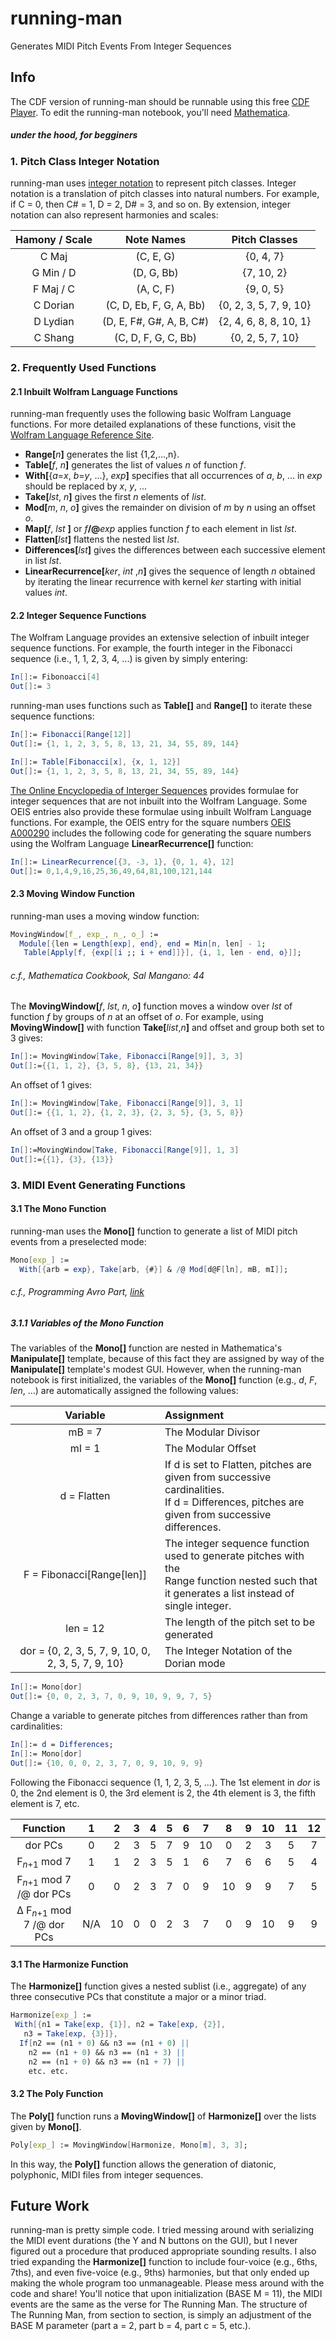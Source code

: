 # running-man
Generates MIDI Pitch Events From Integer Sequences
## Info
The CDF version of running-man should be runnable using this free [CDF Player](https://www.wolfram.com/cdf-player/).  To edit the running-man notebook, you'll need [Mathematica](http://www.wolfram.com/mathematica/).
##### under the hood, for begginers
### 1. Pitch Class Integer Notation
running-man uses [integer notation](https://en.wikipedia.org/wiki/Pitch_class#Integer_notation) to represent pitch classes.  Integer notation is a translation of pitch classes into natural numbers.  For example, if C = 0, then C# = 1, D = 2, D# = 3, and so on.  By extension, integer notation can also represent harmonies and scales:

| Hamony / Scale      | Note Names                   | Pitch Classes          |
| :---:      | :---:                   | :---:                  |
| C Maj      | (C, E, G)               | {0, 4, 7}              |
| G Min / D  | (D, G, Bb)              | {7, 10, 2}             |
| F Maj / C  | (A, C, F)               | {9, 0, 5}              |
| C Dorian   | (C, D, Eb, F, G, A, Bb) | {0, 2, 3, 5, 7, 9, 10} |
| D Lydian   | (D, E, F#, G#, A, B, C#)| {2, 4, 6, 8, 8, 10, 1} |
| C Shang    | (C, D, F, G, C, Bb)      | {0, 2, 5, 7, 10}   |

### 2. Frequently Used Functions
#### 2.1 Inbuilt Wolfram Language Functions
running-man frequently uses the following basic Wolfram Language functions.  For more detailed explanations of these functions, visit the [Wolfram Language Reference Site](http://reference.wolfram.com/language/).

- **Range[**_n_**]** generates the list {1,2,...,n}.
- **Table[**_f_, _n_**]** generates the list of values _n_ of function _f_.
- **With[**{_a_=_x_, _b_=_y_, ...}, _exp_**]** specifies that all occurrences of _a_, _b_, ... in _exp_ should be replaced by _x_, _y_, ... 
- **Take[**_lst_, _n_**]** gives the first _n_ elements of _list_.
- **Mod[**_m_, _n_, _o_**]** gives the remainder on division of _m_ by _n_ using an offset _o_. 
- **Map[**_f_, _lst_ **]** or _f_**/@**_exp_ applies function _f_ to each element in list _lst_. 
- **Flatten[**_lst_**]** flattens the nested list _lst_. 
- **Differences[**_lst_**]** gives the differences between each successive element in list _lst_.
- **LinearRecurrence[**_ker_, _int_ ,_n_**]** gives the sequence of length _n_ obtained by iterating the linear recurrence with kernel _ker_ starting with initial values _int_.

#### 2.2 Integer Sequence Functions
The Wolfram Language provides an extensive selection of inbuilt integer sequence functions.  For example, the fourth integer in the Fibonacci sequence (i.e., 1, 1, 2, 3, 4, ...) is given by simply entering:  

```mathematica
In[]:= Fibonoacci[4]
Out[]:= 3
```
running-man uses functions such as **Table[]** and **Range[]** to iterate these sequence functions:

```mathematica
In[]:= Fibonacci[Range[12]]
Out[]:= {1, 1, 2, 3, 5, 8, 13, 21, 34, 55, 89, 144}
```
```mathematica
In[]:= Table[Fibonacci[x], {x, 1, 12}]
Out[]:= {1, 1, 2, 3, 5, 8, 13, 21, 34, 55, 89, 144}
```
[The Online Encyclopedia of Interger Sequences](https://oeis.org/) provides formulae for integer sequences that are not inbuilt into the Wolfram Language.  Some OEIS entries also provide these formulae using inbuilt Wolfram Language functions.  For example, the OEIS entry for the square numbers [OEIS A000290](https://oeis.org/A000290) includes the following code for generating the square numbers using the Wolfram Language **LinearRecurrence[]** function: 

```mathematica
In[]:= LinearRecurrence[{3, -3, 1}, {0, 1, 4}, 12]
Out[]:= 0,1,4,9,16,25,36,49,64,81,100,121,144
```
#### 2.3 Moving Window Function
running-man uses a moving window function:

```mathematica
MovingWindow[f_, exp_, n_, o_] := 
  Module[{len = Length[exp], end}, end = Min[n, len] - 1;
   Table[Apply[f, {exp[[i ;; i + end]]}], {i, 1, len - end, o}]];
```
###### c.f., _Mathematica Cookbook_, Sal Mangano: 44

The **MovingWindow[**_f_, _lst_, _n_, _o_**]** function moves a window over _lst_ of function _f_ by groups of _n_ at an offset of _o_.  For example, using **MovingWindow[]** with function **Take[**_list_,_n_**]** and offset and group both set to 3 gives:  
```mathematica
In[]:= MovingWindow[Take, Fibonacci[Range[9]], 3, 3]
Out[]:={{1, 1, 2}, {3, 5, 8}, {13, 21, 34}}
```
An offset of 1 gives:
```mathematica
In[]:= MovingWindow[Take, Fibonacci[Range[9]], 3, 1]
Out[]:= {{1, 1, 2}, {1, 2, 3}, {2, 3, 5}, {3, 5, 8}}
```
An offset of 3 and a group 1 gives:
```mathematica
In[]:=MovingWindow[Take, Fibonacci[Range[9]], 1, 3]
Out[]:={{1}, {3}, {13}}
```

### 3. MIDI Event Generating Functions
#### 3.1 The Mono Function
running-man uses the **Mono[]** function to generate a list of MIDI pitch events from a preselected mode:
```mathematica
Mono[exp_] := 
  With[{arb = exp}, Take[arb, {#}] & /@ Mod[d@F[ln], mB, mI]];
```
###### c.f., _Programming Avro Part_, [link](https://aestheticcomplexity.wordpress.com/2011/11/11/programming-arvo-part/)
##### 3.1.1 Variables of the Mono Function 
The variables of the **Mono[]** function are nested in Mathematica's **Manipulate[]** template, because of this fact they are assigned by way of the **Manipulate[]** template's modest GUI.  However, when the running-man notebook is first initialized, the variables of the **Mono[]** function (e.g., _d_, _F_, _len_, ...) are automatically assigned the following values:  

|             Variable                    | Assignment |
| :---: | :--- |
|mB = 7| The Modular Divisor|
|mI = 1| The Modular Offset |
|d = Flatten| If d is set to Flatten, pitches are given from successive cardinalities. <br /> If d = Differences, pitches are given from successive differences.|
|F = Fibonacci[Range[len]]| The integer sequence function used to generate pitches with the <br /> Range function nested such that it generates a list instead of single integer.| 
| len = 12 | The length of the pitch set to be generated |
|dor = {0, 2, 3, 5, 7, 9, 10, 0, 2, 3, 5, 7, 9, 10} | The Integer Notation of the Dorian mode | 

```mathematica
In[]:= Mono[dor]
Out[]:= {0, 0, 2, 3, 7, 0, 9, 10, 9, 9, 7, 5}
```
Change a variable to generate pitches from differences rather than from cardinalities:
```mathematica
In[]:= d = Differences;
In[]:= Mono[dor]
Out[]:= {10, 0, 0, 2, 3, 7, 0, 9, 10, 9, 9}
```
Following the Fibonacci sequence (1, 1, 2, 3, 5, ...).  The 1st element in _dor_ is 0, the 2nd element is 0, the 3rd element is 2, the 4th element is 3, the fifth element is 7, etc.

|             Function                   | 1     | 2     | 3     | 4     | 5     | 6     | 7     | 8     | 9     | 10    | 11    | 12    |
| :---:                              | :---: | :---: | :---: | :---: | :---: | :---: | :---: | :---: | :---: | :---: | :---: | :---: | 
|dor PCs                             | 0     | 2     | 3     | 5     | 7     | 9     | 10    | 0     | 2     | 3     | 5     | 7     |
|F<sub>*n*+1</sub> mod 7             | 1     | 1     | 2     | 3     | 5     | 1     | 6     | 7     | 6     | 6     | 5     | 4     |
|F<sub>*n*+1</sub> mod 7 /@ dor PCs  | 0     | 0     | 2 | 3 | 7 | 0 | 9 | 10 | 9 | 9 | 7 | 5 |
|Δ F<sub>*n*+1</sub> mod 7 /@ dor PCs|N/A    |10     | 0 | 0 | 2 | 3 | 7 | 0 | 9 | 10 | 9 | 9|


#### 3.1 The Harmonize Function
The **Harmonize[]** function gives a nested sublist (i.e., aggregate) of any three consecutive PCs that constitute a major or a minor triad. 
```mathematica
Harmonize[exp_] := 
 With[{n1 = Take[exp, {1}], n2 = Take[exp, {2}], 
   n3 = Take[exp, {3}]},
  If[n2 == (n1 + 0) && n3 == (n1 + 0) || 
    n2 == (n1 + 0) && n3 == (n1 + 3) || 
    n2 == (n1 + 0) && n3 == (n1 + 7) || 
    etc. etc.
```
#### 3.2 The Poly Function
The **Poly[]** function runs a **MovingWindow[]** of **Harmonize[]** over the lists given by **Mono[]**.  

```mathematica
Poly[exp_] := MovingWindow[Harmonize, Mono[m], 3, 3];
```
In this way, the **Poly[]** function allows the generation of diatonic, polyphonic, MIDI files from integer sequences.
## Future Work
running-man is pretty simple code.  I tried messing around with serializing the MIDI event durations (the Y and N buttons on the GUI), but I never figured out a procedure that produced appropriate sounding results.  I also tried expanding the **Harmonize[]** function to include four-voice (e.g., 6ths, 7ths), and even five-voice (e.g., 9ths) harmonies, but that only ended up making the whole program too unmanageable.  Please mess around with the code and share!  You'll notice that upon initialization (BASE M = 11), the MIDI events are the same as the verse for The Running Man.  The structure of The Running Man, from section to section, is simply an adjustment of the BASE M parameter (part a = 2, part b = 4, part c = 5, etc.).      
